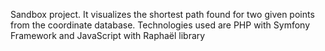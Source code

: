 Sandbox project. It visualizes the shortest path found for two given points from the coordinate database. Technologies used are PHP with Symfony Framework and JavaScript with Raphaël library
